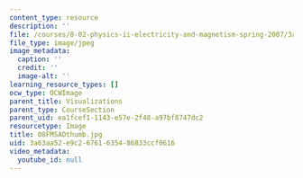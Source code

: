```yaml
---
content_type: resource
description: ''
file: /courses/8-02-physics-ii-electricity-and-magnetism-spring-2007/3a63aa52e9c26761635486833ccf0616_08FMSAOthumb.jpg
file_type: image/jpeg
image_metadata:
  caption: ''
  credit: ''
  image-alt: ''
learning_resource_types: []
ocw_type: OCWImage
parent_title: Visualizations
parent_type: CourseSection
parent_uid: ea1fcef1-1143-e57e-2f48-a97bf8747dc2
resourcetype: Image
title: 08FMSAOthumb.jpg
uid: 3a63aa52-e9c2-6761-6354-86833ccf0616
video_metadata:
  youtube_id: null
---
```

